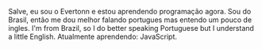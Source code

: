 Salve, eu sou o Evertonn e estou aprendendo programação agora.
Sou do Brasil, então me dou melhor falando portugues mas entendo um pouco de ingles.
I'm from Brazil, so I do better speaking Portuguese but I understand a little English.
Atualmente aprendendo: JavaScript.
